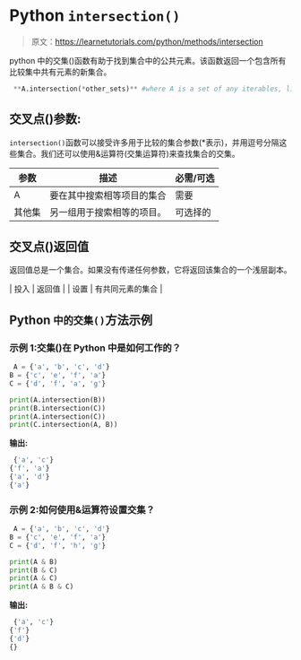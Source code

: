 # Python `intersection()`

> 原文：<https://learnetutorials.com/python/methods/intersection>

python 中的交集()函数有助于找到集合中的公共元素。该函数返回一个包含所有比较集中共有元素的新集合。

```py
 **A.intersection(*other_sets)** #where A is a set of any iterables, like strings, lists, and dictionaries. 

```

## 交叉点()参数:

`intersection()`函数可以接受许多用于比较的集合参数(*表示)，并用逗号分隔这些集合。我们还可以使用&运算符(交集运算符)来查找集合的交集。

| 参数 | 描述 | 必需/可选 |
| --- | --- | --- |
| A | 要在其中搜索相等项目的集合 | 需要 |
| 其他集 | 另一组用于搜索相等的项目。 | 可选择的 |

## 交叉点()返回值

返回值总是一个集合。如果没有传递任何参数，它将返回该集合的一个浅层副本。

| 投入 | 返回值 |
| 设置 | 有共同元素的集合 |

## Python `中的交集()`方法示例

### 示例 1:交集()在 Python 中是如何工作的？

```py
 A = {'a', 'b', 'c', 'd'}
B = {'c', 'e', 'f', 'a'}
C = {'d', 'f', 'a', 'g'}

print(A.intersection(B))
print(B.intersection(C))
print(A.intersection(C))
print(C.intersection(A, B)) 

```

**输出:**

```py
 {'a', 'c'}
{'f', 'a'}
{'a', 'd'}
{'a'} 
```

### 示例 2:如何使用&运算符设置交集？

```py
 A = {'a', 'b', 'c', 'd'}
B = {'c', 'e', 'f', 'a'}
C = {'d', 'f', 'h', 'g'}

print(A & B)
print(B & C)
print(A & C)
print(A & B & C) 

```

**输出:**

```py
 {'a', 'c'}
{'f'}
{'d'}
{} 
```